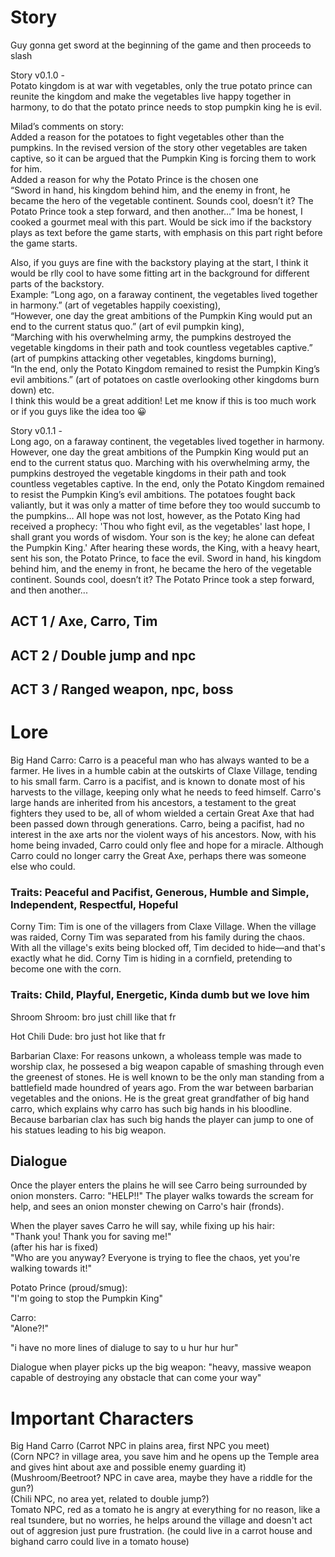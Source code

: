 # Story
Guy gonna get sword at the beginning of the game and then proceeds to slash

Story v0.1.0 -  
Potato kingdom is at war with vegetables, only the true potato prince can reunite the kingdom and make the vegetables live happy together in harmony, to do that the potato prince needs to stop pumpkin king he is evil.

Milad’s comments on story:  
Added a reason for the potatoes to fight vegetables other than the pumpkins. In the revised version of the story other vegetables are taken captive, so it can be argued that the Pumpkin King is forcing them to work for him.   
Added a reason for why the Potato Prince is the chosen one   
“Sword in hand, his kingdom behind him, and the enemy in front, he became the hero of the vegetable continent. Sounds cool, doesn’t it? The Potato Prince took a step forward, and then another…” Ima be honest, I cooked a gourmet meal with this part. Would be sick imo if the backstory plays as text before the game starts, with emphasis on this part right before the game starts.  

Also, if you guys are fine with the backstory playing at the start, I think it would be rlly cool to have some fitting art in the background for different parts of the backstory.  
 Example: “Long ago, on a faraway continent, the vegetables lived together in harmony.” (art of vegetables happily coexisting),  
 “However, one day the great ambitions of the Pumpkin King would put an end to the current status quo.” (art of evil pumpkin king),  
 “Marching with his overwhelming army, the pumpkins destroyed the vegetable kingdoms in their path and took countless vegetables captive.” (art of pumpkins attacking other vegetables, kingdoms burning),  
“In the end, only the Potato Kingdom remained to resist the Pumpkin King’s evil ambitions.” (art of potatoes on castle overlooking other kingdoms burn down) etc.   
I think this would be a great addition! Let me know if this is too much work or if you guys like the idea too 😀 


Story v0.1.1 -  
Long ago, on a faraway continent, the vegetables lived together in harmony. However, one day the great ambitions of the Pumpkin King would put an end to the current status quo. Marching with his overwhelming army, the pumpkins destroyed the vegetable kingdoms in their path and took countless vegetables captive. In the end, only the Potato Kingdom remained to resist the Pumpkin King’s evil ambitions. The potatoes fought back valiantly, but it was only a matter of time before they too would succumb to the pumpkins… All hope was not lost, however, as the Potato King had received a prophecy: 'Thou who fight evil, as the vegetables' last hope, I shall grant you words of wisdom. Your son is the key; he alone can defeat the Pumpkin King.' After hearing these words, the King, with a heavy heart, sent his son, the Potato Prince, to face the evil. Sword in hand, his kingdom behind him, and the enemy in front, he became the hero of the vegetable continent. Sounds cool, doesn’t it? The Potato Prince took a step forward, and then another...

## ACT 1 / Axe, Carro, Tim

## ACT 2 / Double jump and npc

## ACT 3 / Ranged weapon, npc, boss

# Lore
Big Hand Carro: Carro is a peaceful man who has always wanted to be a farmer. He lives in a humble cabin at the outskirts of Claxe Village, tending to his small farm. Carro is a pacifist, and is known to donate most of his harvests to the village, keeping only what he needs to feed himself. Carro's large hands are inherited from his ancestors, a testament to the great fighters they used to be, all of whom wielded a certain Great Axe that had been passed down through generations. Carro, being a pacifist, had no interest in the axe arts nor the violent ways of his ancestors. Now, with his home being invaded, Carro could only flee and hope for a miracle. Although Carro could no longer carry the Great Axe, perhaps there was someone else who could.
### Traits: Peaceful and Pacifist, Generous, Humble and Simple, Independent, Respectful, Hopeful  

Corny Tim: Tim is one of the villagers from Claxe Village. When the village was raided, Corny Tim was separated from his family during the chaos. With all the village's exits being blocked off, Tim decided to hide—and that's exactly what he did. Corny Tim is hiding in a cornfield, pretending to become one with the corn.  
### Traits: Child, Playful, Energetic, Kinda dumb but we love him  

Shroom Shroom: bro just chill like that fr 

Hot Chili Dude: bro just hot like that fr

Barbarian Claxe: For reasons unkown, a wholeass temple was made to worship clax, he possesed a big weapon capable of smashing through even the greenest of stones. He is well known to be the only man standing from a battlefield made houndred of years ago. From the war between barbarian vegetables and the onions. He is the great great grandfather of big hand carro, which explains why carro has such big hands in his bloodline. Because barbarian clax has such big hands the player can jump to one of his statues leading to his big weapon. 

## Dialogue

Once the player enters the plains he will see Carro being surrounded by onion monsters.
Carro: "HELP!!" 
The player walks towards the scream for help, and sees an onion monster chewing on Carro's hair (fronds).

When the player saves Carro he will say, while fixing up his hair:  
"Thank you! Thank you for saving me!"  
(after his har is fixed)  
"Who are you anyway? Everyone is trying to flee the chaos, yet you're walking towards it!"  

Potato Prince (proud/smug):  
"I'm going to stop the Pumpkin King"  

Carro:  
"Alone?!"  

"i have no more lines of dialuge to say to u hur hur hur"  

Dialogue when player picks up the big weapon: "heavy, massive weapon capable of destroying any obstacle that can come your way"


# Important Characters  
Big Hand Carro (Carrot NPC in plains area, first NPC you meet)  
(Corn NPC? in village area, you save him and he opens up the Temple area and gives hint about axe and possible enemy guarding it)  
(Mushroom/Beetroot? NPC in cave area, maybe they have a riddle for the gun?)  
(Chili NPC, no area yet, related to double jump?)  
Tomato NPC, red as a tomato he is angry at everything for no reason, like a real tsundere, but no worries, he helps around the village and doesn't act out of aggresion just pure frustration. (he could live in a carrot house and bighand carro could live in a tomato house)  
